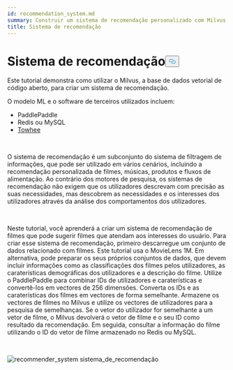```yaml
---
id: recommendation_system.md
summary: Construir um sistema de recomendação personalizado com Milvus.
title: Sistema de recomendação
---
```

<h1 id="Recommender-System" class="common-anchor-header">Sistema de recomendação<button data-href="#Recommender-System" class="anchor-icon" translate="no">
      <svg translate="no"
        aria-hidden="true"
        focusable="false"
        height="20"
        version="1.1"
        viewBox="0 0 16 16"
        width="16"
      >
        <path
          fill="#0092E4"
          fill-rule="evenodd"
          d="M4 9h1v1H4c-1.5 0-3-1.69-3-3.5S2.55 3 4 3h4c1.45 0 3 1.69 3 3.5 0 1.41-.91 2.72-2 3.25V8.59c.58-.45 1-1.27 1-2.09C10 5.22 8.98 4 8 4H4c-.98 0-2 1.22-2 2.5S3 9 4 9zm9-3h-1v1h1c1 0 2 1.22 2 2.5S13.98 12 13 12H9c-.98 0-2-1.22-2-2.5 0-.83.42-1.64 1-2.09V6.25c-1.09.53-2 1.84-2 3.25C6 11.31 7.55 13 9 13h4c1.45 0 3-1.69 3-3.5S14.5 6 13 6z"
        ></path>
      </svg>
    </button></h1><p>Este tutorial demonstra como utilizar o Milvus, a base de dados vetorial de código aberto, para criar um sistema de recomendação.</p>
<p>O modelo ML e o software de terceiros utilizados incluem:</p>
<ul>
<li>PaddlePaddle</li>
<li>Redis ou MySQL</li>
<li><a href="https://towhee.io/">Towhee</a></li>
</ul>
<p></br></p>
<p>O sistema de recomendação é um subconjunto do sistema de filtragem de informações, que pode ser utilizado em vários cenários, incluindo a recomendação personalizada de filmes, músicas, produtos e fluxos de alimentação. Ao contrário dos motores de pesquisa, os sistemas de recomendação não exigem que os utilizadores descrevam com precisão as suas necessidades, mas descobrem as necessidades e os interesses dos utilizadores através da análise dos comportamentos dos utilizadores.</p>
<p></br></p>
<p>Neste tutorial, você aprenderá a criar um sistema de recomendação de filmes que pode sugerir filmes que atendam aos interesses do usuário. Para criar esse sistema de recomendação, primeiro descarregue um conjunto de dados relacionado com filmes. Este tutorial usa o MovieLens 1M. Em alternativa, pode preparar os seus próprios conjuntos de dados, que devem incluir informações como as classificações dos filmes pelos utilizadores, as caraterísticas demográficas dos utilizadores e a descrição do filme. Utilize o PaddlePaddle para combinar IDs de utilizadores e caraterísticas e convertê-los em vectores de 256 dimensões. Converta os IDs e as caraterísticas dos filmes em vectores de forma semelhante. Armazene os vectores de filmes no Milvus e utilize os vectores de utilizadores para a pesquisa de semelhanças. Se o vetor do utilizador for semelhante a um vetor de filme, o Milvus devolverá o vetor de filme e o seu ID como resultado da recomendação. Em seguida, consultar a informação do filme utilizando o ID do vetor de filme armazenado no Redis ou MySQL.</p>
<p></br></p>
<p>
  
   <span class="img-wrapper"> <img translate="no" src="/docs/v2.4.x/assets/recommendation_system.png" alt="recommender_system" class="doc-image" id="recommender_system" />
   </span> <span class="img-wrapper"> <span>sistema_de_recomendação</span> </span></p>
